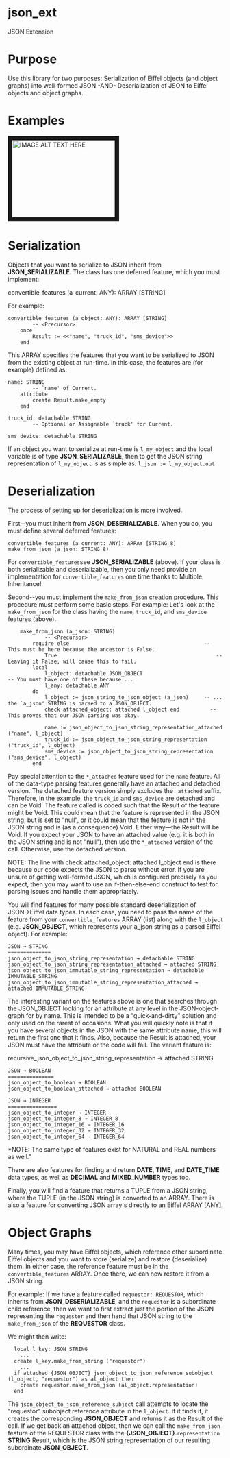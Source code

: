 # json_ext
JSON Extension

Purpose
=======
Use this library for two purposes: Serialization of Eiffel objects (and object graphs) into well-formed JSON -AND- Deserialization of JSON to Eiffel objects and object graphs.

Examples
========

<a href="http://www.youtube.com/watch?feature=player_embedded&v=kyw7eFFvIM0
" target="_blank"><img src="http://img.youtube.com/vi/kyw7eFFvIM0/0.jpg" 
alt="IMAGE ALT TEXT HERE" width="240" height="180" border="10" /></a>

Serialization
=============
Objects that you want to serialize to JSON inherit from **JSON_SERIALIZABLE**. The class has one deferred feature, which you must implement:

  convertible_features (a_current: ANY): ARRAY [STRING]

For example:

	convertible_features (a_object: ANY): ARRAY [STRING]
			-- <Precursor>
		once
			Result := <<"name", "truck_id", "sms_device">>
		end

This ARRAY specifies the features that you want to be serialized to JSON from the existing object at run-time. In this case, the features are (for example) defined as:

	name: STRING
			-- `name' of Current.
		attribute
			create Result.make_empty
		end

	truck_id: detachable STRING
			-- Optional or Assignable `truck' for Current.

	sms_device: detachable STRING

If an object you want to serialize at run-time is `l_my_object` and the local variable is of type **JSON_SERIALIZABLE**, then to get the JSON string representation of `l_my_object` is as simple as: `l_json := l_my_object.out`

Deserialization
===============
The process of setting up for deserialization is more involved.

First--you must inherit from **JSON_DESERIALIZABLE**. When you do, you must define several deferred features:

	convertible_features (a_current: ANY): ARRAY [STRING_8]
	make_from_json (a_json: STRING_8)

For `convertible_features`see **JSON_SERIALIZABLE** (above). If your class is both serializable and deserializable, then you only need provide an implementation for `convertible_features` one time thanks to Multiple Inheritance!

Second--you must implement the `make_from_json` creation procedure. This procedure must perform some basic steps. For example: Let's look at the `make_from_json` for the class having the `name`, `truck_id`, and `sms_device` features (above).

```
	make_from_json (a_json: STRING)
			-- <Precursor>
		require else											-- This must be here because the ancestor is False.
			True												    --	Leaving it False, will cause this to fail.
		local
			l_object: detachable JSON_OBJECT					        -- You must have one of these because ...
			l_any: detachable ANY
		do
			l_object := json_string_to_json_object (a_json)		-- ... the `a_json' STRING is parsed to a JSON_OBJECT.
			check attached_object: attached l_object end		  -- This proves that our JSON parsing was okay.

			name := json_object_to_json_string_representation_attached ("name", l_object)
			truck_id := json_object_to_json_string_representation ("truck_id", l_object)
			sms_device := json_object_to_json_string_representation ("sms_device", l_object)
		end
```

Pay special attention to the `*_attached` feature used for the `name` feature. All of the data-type parsing features generally have an attached and detached version. The detached feature version simply excludes the `_attached` suffix. Therefore, in the example, the `truck_id` and `sms_device` are detached and can be Void. The feature called is coded such that the Result of the feature might be Void. This could mean that the feature is represented in the JSON string, but is set to "null", or it could mean that the feature is not in the JSON string and is (as a consequence) Void. Either way—the Result will be Void. If you expect your JSON to have an attached value (e.g. it is both in the JSON string and is not "null"), then use the `*_attached` version of the call. Otherwise, use the detached version.

NOTE: The line with check attached_object: attached l_object end is there because our code expects the JSON to parse without error. If you are unsure of getting well-formed JSON, which is configured precisely as you expect, then you may want to use an if-then-else-end construct to test for parsing issues and handle them appropriately.

You will find features for many possible standard deserialization of JSON→Eiffel data types. In each case, you need to pass the name of the feature from your `convertible_features` ARRAY (list) along with the `l_object` (e.g. **JSON_OBJECT**, which represents your a_json string as a parsed Eiffel object). For example:

```
JSON → STRING
==============
json_object_to_json_string_representation → detachable STRING
json_object_to_json_string_representation_attached → attached STRING
json_object_to_json_immutable_string_representation → detachable IMMUTABLE_STRING
json_object_to_json_immutable_string_representation_attached → attached IMMUTABLE_STRING
```

The interesting variant on the features above is one that searches through the JSON_OBJECT looking for an attribute at any level in the JSON-object-graph for by name. This is intended to be a "quick-and-dirty" solution and only used on the rarest of occasions. What you will quickly note is that if you have several objects in the JSON with the same attribute name, this will return the first one that it finds. Also, because the Result is attached, your JSON must have the attribute or the code will fail. The variant feature is:

recursive_json_object_to_json_string_representation → attached STRING

```
JSON → BOOLEAN
===============
json_object_to_boolean → BOOLEAN
json_object_to_boolean_attached → attached BOOLEAN
```
```
JSON → INTEGER
================
json_object_to_integer → INTEGER
json_object_to_integer_8 → INTEGER_8
json_object_to_integer_16 → INTEGER_16
json_object_to_integer_32 → INTEGER_32
json_object_to_integer_64 → INTEGER_64
```
*NOTE: The same type of features exist for NATURAL and REAL numbers as well."

There are also features for finding and return **DATE**, **TIME**, and **DATE_TIME** data types, as well as **DECIMAL** and **MIXED_NUMBER** types too.

Finally, you will find a feature that returns a TUPLE from a JSON string, where the TUPLE (in the JSON string) is converted to an ARRAY. There is also a feature for converting JSON array's directly to an Eiffel ARRAY [ANY].

Object Graphs
=============
Many times, you may have Eiffel objects, which reference other subordinate Eiffel objects and you want to store (serialize) and restore (deserialize) them. In either case, the reference feature must be in the `convertible_features` ARRAY. Once there, we can now restore it from a JSON string.

For example: If we have a feature called `requestor: REQUESTOR`, which inherits from **JSON_DESERIALIZABLE**, and the `requestor` is a subordinate child reference, then we want to first extract just the portion of the JSON representing the `requestor` and then hand that JSON string to the `make_from_json` of the **REQUESTOR** class.

We might then write:

```
  local l_key: JSON_STRING
    ...
  create l_key.make_from_string ("requestor")
    ...
  if attached {JSON_OBJECT} json_object_to_json_reference_subobject (l_object, "requestor") as al_object then
    create requestor.make_from_json (al_object.representation)
  end
```

The `json_object_to_json_reference_subject` call attempts to locate the "requestor" subobject reference attribute in the `l_object`. If it finds it, it creates the corresponding **JSON_OBJECT** and returns it as the Result of the call. If we get back an attached object, then we can call the `make_from_json` feature of the REQUESTOR class with the **{JSON_OBJECT}**.`representation` **STRING** Result, which is the JSON string representation of our resulting subordinate **JSON_OBJECT**.
